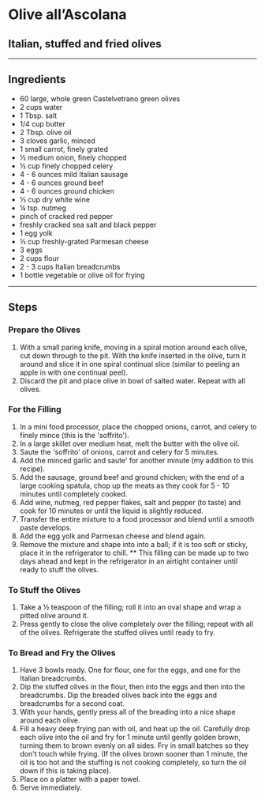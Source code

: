 # Olive all’Ascolana

## Italian, stuffed and fried olives

---

## Ingredients

* 60 large, whole green Castelvetrano green olives
* 2 cups water
* 1 Tbsp. salt
* 1/4 cup butter
* 2 Tbsp. olive oil
* 3 cloves garlic, minced
* 1 small carrot, finely grated
* ½ medium onion, finely chopped
* ½ cup finely chopped celery
* 4 - 6 ounces mild Italian sausage
* 4 - 6 ounces ground beef
* 4 - 6 ounces ground chicken
* ⅓ cup dry white wine
* ¼ tsp. nutmeg
* pinch of cracked red pepper
* freshly cracked sea salt and black pepper
* 1 egg yolk
* ½ cup freshly-grated Parmesan cheese
* 3 eggs
* 2 cups flour
* 2 - 3 cups Italian breadcrumbs
* 1 bottle vegetable or olive oil for frying

---

## Steps

### Prepare the Olives
1. With a small paring knife, moving in a spiral motion around each olive, cut down through to the pit. With the knife inserted in the olive, turn it around and slice it in one spiral continual slice (similar to peeling an apple in with one continual peel).
2. Discard the pit and place olive in bowl of salted water. Repeat with all olives.


### For the Filling
1. In a mini food processor, place the chopped onions, carrot, and celery to finely mince (this is the 'soffrito').
2. In a large skillet over medium heat, melt the butter with the olive oil.
3. Saute the 'soffrito' of onions, carrot and celery for 5 minutes.
4. Add the minced garlic and saute' for another minute (my addition to this recipe).
5. Add the sausage, ground beef and ground chicken; with the end of a large cooking spatula, chop up the meats as they cook for 5 - 10 minutes until completely cooked.
6. Add wine, nutmeg, red pepper flakes, salt and pepper (to taste) and cook for 10 minutes or until the liquid is slightly reduced.
7. Transfer the entire mixture to a food processor and blend until a smooth paste develops.
8. Add the egg yolk and Parmesan cheese and blend again.
9. Remove the mixture and shape into into a ball; if it is too soft or sticky, place it in the refrigerator to chill. ** This filling can be made up to two days ahead and kept in the refrigerator in an airtight container until ready to stuff the olives.


### To Stuff the Olives
1. Take a ½ teaspoon of the filling; roll it into an oval shape and wrap a pitted olive around it.
2. Press gently to close the olive completely over the filling; repeat with all of the olives. Refrigerate the stuffed olives until ready to fry.


### To Bread and Fry the Olives
1. Have 3 bowls ready. One for flour, one for the eggs, and one for the Italian breadcrumbs.
2. Dip the stuffed olives in the flour, then into the eggs and then into the breadcrumbs. Dip the breaded olives back into the eggs and breadcrumbs for a second coat.
3. With your hands, gently press all of the breading into a nice shape around each olive.
4. Fill a heavy deep frying pan with oil, and heat up the oil. Carefully drop each olive into the oil and fry for 1 minute until gently golden brown, turning them to brown evenly on all sides. Fry in small batches so they don't touch while frying. (If the olives brown sooner than 1 minute, the oil is too hot and the stuffing is not cooking completely, so turn the oil down if this is taking place).
5. Place on a platter with a paper towel.
6. Serve immediately.

